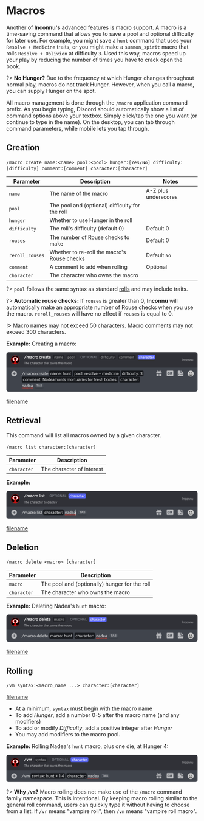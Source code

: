 # Macros

Another of **Inconnu's** advanced features is macro support. A macro is a time-saving command that allows you to save a pool and optional difficulty for later use. For example, you might save a `hunt` command that uses your `Resolve + Medicine` traits, or you might make a `summon_spirit` macro that rolls `Resolve + Oblivion` at difficulty `3`. Used this way, macros speed up your play by reducing the number of times you have to crack open the book.

?> **No Hunger?** Due to the frequency at which Hunger changes throughout normal play, macros do not track Hunger. However, when you call a macro, you can supply Hunger on the spot.

All macro management is done through the `/macro` application command prefix. As you begin typing, Discord should automatically show a list of command options above your textbox. Simply click/tap the one you want (or continue to type in the name). On the desktop, you can tab through command parameters, while mobile lets you tap through.

## Creation

```
/macro create name:<name> pool:<pool> hunger:[Yes/No] difficulty:[difficulty] comment:[comment] character:[character]
```

| Parameter       | Description                                     | Notes
|-----------------|-------------------------------------------------|-------
| `name`          | The name of the macro                           | A-Z plus underscores
| `pool`          | The pool and (optional) difficulty for the roll |
| `hunger`        | Whether to use Hunger in the roll               |
| `difficulty`    | The roll's difficulty (default 0)               | Default 0
| `rouses`        | The number of Rouse checks to make              | Default 0
| `reroll_rouses` | Whether to re-roll the macro's Rouse checks     | Default `No`
| `comment`       | A comment to add when rolling                   | Optional
| `character`     | The character who owns the macro                |

?> `pool` follows the same syntax as standard [rolls](rolls.md#basic-syntax) and may include traits.

?> **Automatic rouse checks:** If `rouses` is greater than 0, **Inconnu** will automatically make an appropriate number of Rouse checks when you use the macro. `reroll_rouses` will have no effect if `rouses` is equal to 0.

!> Macro names may not exceed 50 characters. Macro comments may not exceed 300 characters.

**Example:** Creating a macro:

![/macro create name:hunt pool:resolve + medicine 3 comment:Nadea hunts mortuaries for fresh bodies. character:nadea](images/macros/macro-create.png)

[filename](includes/character-requirement.md ':include')

## Retrieval

This command will list all macros owned by a given character.

```
/macro list character:[character]
```

| Parameter   | Description                                   |
|-------------|-----------------------------------------------|
| `character` | The character of interest                     |

**Example:**

![/macro list character:nadea](images/macros/macro-list.png)

[filename](includes/character-requirement.md ':include')

## Deletion

```
/macro delete <macro> [character]
```

| Parameter   | Description                                   |
|-------------|-----------------------------------------------|
| `macro`    | The pool and (optionally) hunger for the roll  |
| `character` | The character who owns the macro              |

**Example:** Deleting Nadea's `hunt` macro:

![/macro delete macro:hunt character:nadea](images/macros/macro-delete.png)

[filename](includes/character-requirement.md ':include')

## Rolling

```
/vm syntax:<macro_name ...> character:[character]
```

[filename](includes/character-requirement.md ':include')

* At a minimum, `syntax` must begin with the macro name
* To add *Hunger*, add a number 0-5 after the macro name (and any modifiers)
* To add or modify *Difficulty*, add a positive integer after *Hunger*
* You may add modifiers to the macro pool.

**Example:** Rolling Nadea's `hunt` macro, plus one die, at Hunger 4:

![/vm macro:hunt + 1 4 character:nadea](images/macros/macro-roll.png)

?> **Why `/vm`?** Macro rolling does not make use of the `/macro` command family namespace. This is intentional. By keeping macro rolling similar to the general roll command, users can quickly type it without having to choose from a list. If `/vr` means "vampire roll", then `/vm` means "vampire roll macro".
